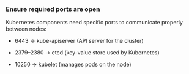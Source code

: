 ### Ensure required ports are open

Kubernetes components need specific ports to communicate properly between nodes:

- 6443 → kube-apiserver (API server for the cluster)

- 2379–2380 → etcd (key-value store used by Kubernetes)

- 10250 → kubelet (manages pods on the node)
